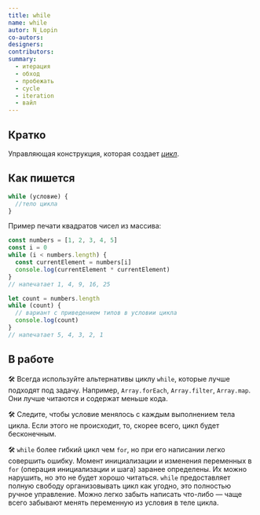 ```yaml
---
title: while
name: while
autor: N_Lopin
co-autors:
designers:
contributors:
summary:
  - итерация
  - обход
  - пробежать
  - cycle
  - iteration
  - вайл
---
```


## Кратко

Управляющая конструкция, которая создает _[цикл](/posts/js/doka/loop)_.

## Как пишется

```jsx
while (условие) {
  //тело цикла
}
```

Пример печати квадратов чисел из массива:

```jsx
const numbers = [1, 2, 3, 4, 5]
const i = 0
while (i < numbers.length) {
  const currentElement = numbers[i]
  console.log(currentElement * currentElement)
}
// напечатает 1, 4, 9, 16, 25

let count = numbers.length
while (count) {
  // вариант с приведением типов в условии цикла
  console.log(count)
}
// напечатает 5, 4, 3, 2, 1
```

## В работе

🛠 Всегда используйте альтернативы циклу `while`, которые лучше подходят под задачу. Например, `Array.forEach`, `Array.filter`, `Array.map`. Они лучше читаются и содержат меньше кода.

🛠 Следите, чтобы условие менялось с каждым выполнением тела цикла. Если этого не происходит, то, скорее всего, цикл будет бесконечным.

🛠 `while` более гибкий цикл чем `for`, но при его написании легко совершить ошибку. Момент инициализации и изменения переменных в `for` (операция инициализации и шага) заранее определены. Их можно нарушить, но это не будет хорошо читаться. `while` предоставляет полную свободу организовывать цикл как угодно, это полностью ручное управление. Можно легко забыть написать что-либо — чаще всего забывают менять переменную из условия в теле цикла.
